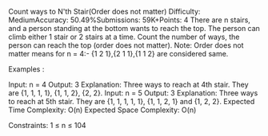 Count ways to N'th Stair(Order does not matter)
Difficulty: MediumAccuracy: 50.49%Submissions: 59K+Points: 4
There are n stairs, and a person standing at the bottom wants to reach the top. The person can climb either 1 stair or 2 stairs at a time. Count the number of ways, the person can reach the top (order does not matter).
Note: Order does not matter means for n = 4:- {1 2 1},{2 1 1},{1 1 2} are considered same.

Examples :

Input: n = 4
Output: 3
Explanation: Three ways to reach at 4th stair. They are {1, 1, 1, 1}, {1, 1, 2}, {2, 2}.
Input: n = 5
Output: 3
Explanation: Three ways to reach at 5th stair. They are {1, 1, 1, 1, 1}, {1, 1, 2, 1} and {1, 2, 2}.
Expected Time Complexity: O(n)
Expected Space Complexity: O(n)

Constraints:
1 ≤ n ≤ 104